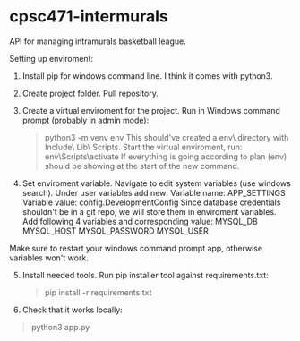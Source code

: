 # cpsc471-intermurals
API for managing intramurals basketball league. 


Setting up enviroment:

1. Install pip for windows command line. I think it comes with python3.

2. Create project folder. Pull repository.

3. Create a virtual enviroment for the project.
  Run in Windows command prompt (probably in admin mode):
    >python3 -m venv env
  This should've created a env\ directory with Include\ Lib\ Scripts\.
  Start the virtual enviroment, run:
    >env\Scripts\activate
  If everything is going according to plan (env) should be showing at the start of the new command.

4. Set enviroment variable.
  Navigate to edit system variables (use windows search).
  Under user variables add new:
    Variable name: APP_SETTINGS
    Variable value: config.DevelopmentConfig
  Since database credentials shouldn't be in a git repo, we will store them in enviroment variables. 
  Add following 4 variables and corresponding value:
    MYSQL_DB
    MYSQL_HOST
    MYSQL_PASSWORD
    MYSQL_USER
  
  Make sure to restart your windows command prompt app, otherwise variables won't work.
    
5. Install needed tools.
  Run pip installer tool against requirements.txt:
    >pip install -r requirements.txt

6. Check that it works locally:
  >python3 app.py
